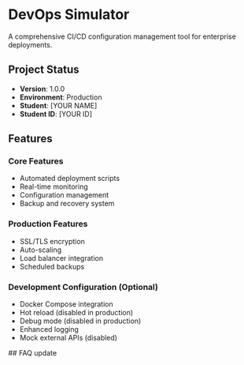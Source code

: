 # DevOps Simulator

A comprehensive CI/CD configuration management tool for enterprise deployments.

## Project Status
- **Version**: 1.0.0
- **Environment**: Production
- **Student**: [YOUR NAME]
- **Student ID**: [YOUR ID]

## Features

### Core Features
- Automated deployment scripts
- Real-time monitoring
- Configuration management
- Backup and recovery system

### Production Features
- SSL/TLS encryption
- Auto-scaling
- Load balancer integration
- Scheduled backups

### Development Configuration (Optional)
- Docker Compose integration
- Hot reload (disabled in production)
- Debug mode (disabled in production)
- Enhanced logging
- Mock external APIs (disabled)


# #   F A Q  
 u p d a t e  
 